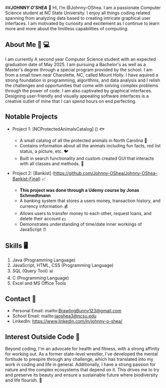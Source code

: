 ##**_JOHNNY O'SHEA_**
👋 Hi, I’m @Johnny-OShea. I am a passionate Computer Science student at NC State University. I enjoy all things coding related
spanning from analyzing data based to creating intricate graphical user interfaces. I am motivated by curiosity and excitement
as I continue to learn more and more about the limitless capabilities of computing.

## About Me 👾 💻
   I am currently A second year Computer Science student with an expected graduation date of May 2025. I am pursuing a Bachelor's
   as well as a Master's degree through a special program provided by the school. I am from a small town near Charolette, NC, called
   Mount Holly. I have aquired a strong foundation in programming, algorithms, and data analysis and I relish the challenges and
   opportunities that come with solving complex problems through the power of code. I am also captivated by graphical interfaces.
   Designing user-friendly and visually appealing software interfaces is a creative outlet of mine that I can spend hours on end perfecting.

## Notable Projects 
-   Project 1: [NCProtectedAnimalsCatalog] () 🐟
    * A small catalog of all the protected animals in North Carolina 🦅  
    * Contains information about all the animals including fun facts, red list status, a picture, etc. 🐦
    * Built in search functionality and custom created GUI that interacts with all classes and methods. 🐢
 
-   Project 2: [Bankist] (https://github.com/Johnny-OShea/Johnny-OShea-Bankist-Final) 📈
    * **This project was done through a Udemy course by Jonas Schmedtmann**
    * A banking system that stores a users money, transaction history, and currency information 💰
    * Allows users to transfer money to each other, request loans, and delete their account 💵
    * Demonstrates understanding of time/date inner workings of JavaScript ⏰
 
## **Skills** 🖥️
1. Java (Programming Language)
2. JavaScript, HTML, CSS (Programming Language)
3. SQL (Query Tool) 📊
4. C (Programming Language)
5. Excel and MS Office Tools

## Contact 📧
- Personal Email: mailto:BrawlingBunny123@gmail.com
- School Email: mailto:jaoshea3@ncsu.edu
- LinkedIn: https://www.linkedin.com/in/johnny-o-shea/

## Interest Outside Code 🤼 
   Beyond coding, I'm an advocate for health and fitness, with a strong affinity for working out. As a former state-level wrestler,
   I've developed the mental fortitude to prespire through any challenge, which has translated into my work in coding and life in general.
   Additionally, I have a strong passion for nature and the complex ecosystems that depend on it. This drives me to try and preserve its
   beauty and ensure a sustainable future where biodiversity and life flourish. 🚵


<!---
Johnny-OShea/Johnny-OShea is a ✨ special ✨ repository because its `README.md` (this file) appears on your GitHub profile.
You can click the Preview link to take a look at your changes.
--->
